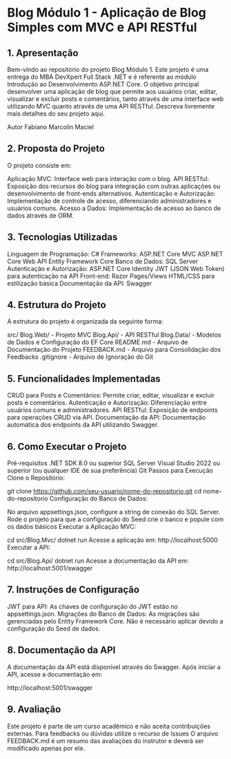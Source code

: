 # Blog Módulo 1 - Aplicação de Blog Simples com MVC e API RESTful

## 1. Apresentação
Bem-vindo ao repositório do projeto Blog Módulo 1. Este projeto é uma entrega do MBA DevXpert Full Stack .NET e é referente ao módulo Introdução ao Desenvolvimento ASP.NET Core. O objetivo principal desenvolver uma aplicação de blog que permite aos usuários criar, editar, visualizar e excluir posts e comentários, tanto através de uma interface web utilizando MVC quanto através de uma API RESTful. Descreva livremente mais detalhes do seu projeto aqui.

Autor
Fabiano Marcolin Maciel

## 2. Proposta do Projeto
O projeto consiste em:

Aplicação MVC: Interface web para interação com o blog.
API RESTful: Exposição dos recursos do blog para integração com outras aplicações ou desenvolvimento de front-ends alternativos.
Autenticação e Autorização: Implementação de controle de acesso, diferenciando administradores e usuários comuns.
Acesso a Dados: Implementação de acesso ao banco de dados através de ORM.

## 3. Tecnologias Utilizadas
Linguagem de Programação: C#
Frameworks:
ASP.NET Core MVC
ASP.NET Core Web API
Entity Framework Core
Banco de Dados: SQL Server
Autenticação e Autorização:
ASP.NET Core Identity
JWT (JSON Web Token) para autenticação na API
Front-end:
Razor Pages/Views
HTML/CSS para estilização básica
Documentação da API: Swagger

## 4. Estrutura do Projeto
A estrutura do projeto é organizada da seguinte forma:

src/
Blog.Web/ - Projeto MVC
Blog.Api/ - API RESTful
Blog.Data/ - Modelos de Dados e Configuração do EF Core
README.md - Arquivo de Documentação do Projeto
FEEDBACK.md - Arquivo para Consolidação dos Feedbacks
.gitignore - Arquivo de Ignoração do Git
## 5. Funcionalidades Implementadas
CRUD para Posts e Comentários: Permite criar, editar, visualizar e excluir posts e comentários.
Autenticação e Autorização: Diferenciação entre usuários comuns e administradores.
API RESTful: Exposição de endpoints para operações CRUD via API.
Documentação da API: Documentação automática dos endpoints da API utilizando Swagger.

## 6. Como Executar o Projeto
Pré-requisitos
.NET SDK 8.0 ou superior
SQL Server
Visual Studio 2022 ou superior (ou qualquer IDE de sua preferência)
Git
Passos para Execução
Clone o Repositório:

git clone https://github.com/seu-usuario/nome-do-repositorio.git
cd nome-do-repositorio
Configuração do Banco de Dados:

No arquivo appsettings.json, configure a string de conexão do SQL Server.
Rode o projeto para que a configuração do Seed crie o banco e popule com os dados básicos
Executar a Aplicação MVC:

cd src/Blog.Mvc/
dotnet run
Acesse a aplicação em: http://localhost:5000
Executar a API:

cd src/Blog.Api/
dotnet run
Acesse a documentação da API em: http://localhost:5001/swagger
## 7. Instruções de Configuração
JWT para API: As chaves de configuração do JWT estão no appsettings.json.
Migrações do Banco de Dados: As migrações são gerenciadas pelo Entity Framework Core. Não é necessário aplicar devido a configuração do Seed de dados.

## 8. Documentação da API
A documentação da API está disponível através do Swagger. Após iniciar a API, acesse a documentação em:

http://localhost:5001/swagger

## 9. Avaliação
Este projeto é parte de um curso acadêmico e não aceita contribuições externas.
Para feedbacks ou dúvidas utilize o recurso de Issues
O arquivo FEEDBACK.md é um resumo das avaliações do instrutor e deverá ser modificado apenas por ele.
